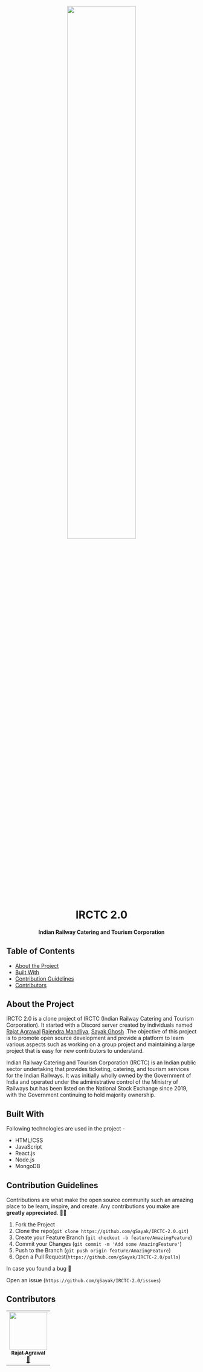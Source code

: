 <p align = "center">
<img src = "https://uxdt.nic.in/wp-content/uploads/2020/06/IRCTC-Preview.png?x93453" width = "60%">
<h1 align = "center"> IRCTC 2.0 </h1>
<h4 align = "center"> Indian Railway Catering and Tourism Corporation </h4>
</p>

## Table of Contents

* [About the Project](#about-the-project)
* [Built With](#built-with)
* [Contribution Guidelines](#contribution-guidelines)
* [Contributors](#contributors)

## About the Project

IRCTC 2.0 is a clone project of IRCTC (Indian Railway Catering and Tourism Corporation). It started with a Discord server created by individuals named <a href="https://rashakdude.github.io/portfolio/">Rajat Agrawal</a> <a href="https://github.com/mandliyarajendra11">Rajendra Mandliya</a>, <a href="https://github.com/gSayak">Sayak Ghosh</a> .The objective of this project is to promote open source development and provide a platform to learn various aspects such as working on a group project and maintaining a large project that is easy for new contributors to understand.

Indian Railway Catering and Tourism Corporation (IRCTC) is an Indian public sector undertaking that provides ticketing, catering, and tourism services for the Indian Railways. It was initially wholly owned by the Government of India and operated under the administrative control of the Ministry of Railways but has been listed on the National Stock Exchange since 2019, with the Government continuing to hold majority ownership.

## Built With

Following technologies are used in the project - 
* HTML/CSS
* JavaScript
* React.js
* Node.js
* MongoDB

## Contribution Guidelines

Contributions are what make the open source community such an amazing place to be learn, inspire, and create. Any contributions you make are **greatly appreciated**. 🙌🙌

1. Fork the Project
2. Clone the repo(`git clone https://github.com/gSayak/IRCTC-2.0.git`)
3. Create your Feature Branch (`git checkout -b feature/AmazingFeature`)
4. Commit your Changes (`git commit -m 'Add some AmazingFeature'`)
5. Push to the Branch (`git push origin feature/AmazingFeature`)
6. Open a Pull Request(`https://github.com/gSayak/IRCTC-2.0/pulls`)

In case you found a bug 🐛

Open an issue (`https://github.com/gSayak/IRCTC-2.0/issues`)

## Contributors

<table>
  <tr>
    <td align="center"><a href="https://rashakdude.github.io/portfolio/"><img src="https://avatars3.githubusercontent.com/u/45696541?v=4" width="100px;" alt=""/><br /><sub><b>Rajat Agrawal</b></sub></a><br /><a href="https://github.com/KKshitiz/UI-Templates/issues?q=author%3ARashakDude" title="Ideas, Planning, & Feedback">🤔</a></td>
  </tr>
</table>

